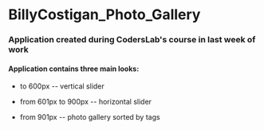 # BillyCostigan_Photo_Gallery

### Application created during CodersLab's course in last week of work

#### Application contains three main looks:

 * to 600px -- vertical slider

 * from 601px to 900px -- horizontal slider

 * from 901px -- photo gallery sorted by tags
